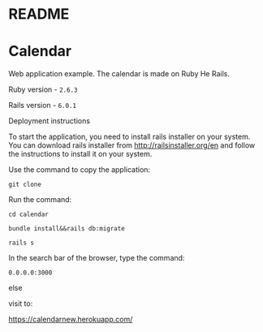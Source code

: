 # README

# Calendar

Web application example. The calendar is made on Ruby He Rails.

Ruby version - `2.6.3`

Rails version - `6.0.1`

Deployment instructions

To start the application, you need to install rails installer on your system. You can download rails installer from http://railsinstaller.org/en and follow the instructions to install it on your system.

Use the command to copy the application:

`git clone`

Run the command:

```
cd calendar

bundle install&&rails db:migrate

rails s

```

In the search bar of the browser, type the command:

`0.0.0.0:3000`

else 

visit to:

https://calendarnew.herokuapp.com/

